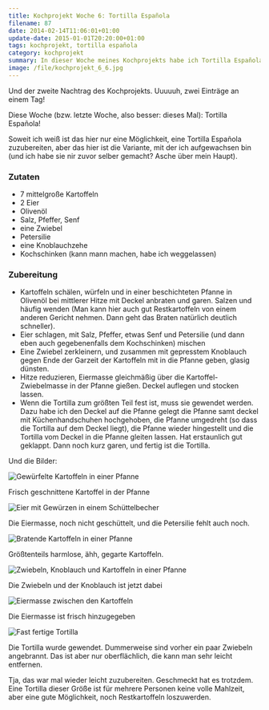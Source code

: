 ```yaml
---
title: Kochprojekt Woche 6: Tortilla Española
filename: 87
date: 2014-02-14T11:06:01+01:00
update-date: 2015-01-01T20:20:00+01:00
tags: kochprojekt, tortilla española
category: kochprojekt
summary: In dieser Woche meines Kochprojekts habe ich Tortilla Española gemacht. Eine gute Resteverwertung, wenn man Kartoffeln über hat.
image: /file/kochprojekt_6_6.jpg
---
```


Und der zweite Nachtrag des Kochprojekts. Uuuuuh, zwei Einträge an einem Tag!

Diese Woche (bzw. letzte Woche, also besser: dieses Mal): Tortilla Española!

Soweit ich weiß ist das hier nur eine Möglichkeit, eine Tortilla Española zuzubereiten, aber das hier ist die Variante, mit der ich aufgewachsen bin (und ich habe sie nir zuvor selber gemacht? Asche über mein Haupt).

### Zutaten

- 7 mittelgroße Kartoffeln
- 2 Eier
- Olivenöl
- Salz, Pfeffer, Senf
- eine Zwiebel
- Petersilie
- eine Knoblauchzehe
- Kochschinken (kann mann machen, habe ich weggelassen)

### Zubereitung

- Kartoffeln schälen, würfeln und in einer beschichteten Pfanne in Olivenöl bei mittlerer Hitze mit Deckel anbraten und garen. Salzen und häufig wenden (Man kann hier auch gut Restkartoffeln von einem anderen Gericht nehmen. Dann geht das Braten natürlich deutlich schneller).
- Eier schlagen, mit Salz, Pfeffer, etwas Senf und Petersilie (und dann eben auch gegebenenfalls dem Kochschinken) mischen
- Eine Zwiebel zerkleinern, und zusammen mit gepresstem Knoblauch gegen Ende der Garzeit der Kartoffeln mit in die Pfanne geben, glasig dünsten.
- Hitze reduzieren, Eiermasse gleichmäßig über die Kartoffel-Zwiebelmasse in der Pfanne gießen. Deckel auflegen und stocken lassen.
- Wenn die Tortilla zum größten Teil fest ist, muss sie gewendet werden. Dazu habe ich den Deckel auf die Pfanne gelegt die Pfanne samt deckel mit Küchenhandschuhen hochgehoben, die Pfanne umgedreht (so dass die Tortilla auf dem Deckel liegt), die Pfanne wieder hingestellt und die Tortilla vom Deckel in die Pfanne gleiten lassen. Hat erstaunlich gut geklappt. Dann noch kurz garen, und fertig ist die Tortilla.

Und die Bilder:

![Gewürfelte Kartoffeln in einer Pfanne](/file/kochprojekt_6_1.jpg)

Frisch geschnittene Kartoffel in der Pfanne

![Eier mit Gewürzen in einem Schüttelbecher](/file/kochprojekt_6_2.jpg)

Die Eiermasse, noch nicht geschüttelt, und die Petersilie fehlt auch noch.

![Bratende Kartoffeln in einer Pfanne](/file/kochprojekt_6_3.jpg)

Größtenteils harmlose, ähh, gegarte Kartoffeln.

![Zwiebeln, Knoblauch und Kartoffeln in einer Pfanne](/file/kochprojekt_6_4.jpg)

Die Zwiebeln und der Knoblauch ist jetzt dabei

![Eiermasse zwischen den Kartoffeln](/file/kochprojekt_6_5.jpg)

Die Eiermasse ist frisch hinzugegeben

![Fast fertige Tortilla](/file/kochprojekt_6_6.jpg)

Die Tortilla wurde gewendet. Dummerweise sind vorher ein paar Zwiebeln angebrannt. Das ist aber nur oberflächlich, die kann man sehr leicht entfernen.

Tja, das war mal wieder leicht zuzubereiten. Geschmeckt hat es trotzdem. Eine Tortilla dieser Größe ist für mehrere Personen keine volle Mahlzeit, aber eine gute Möglichkeit, noch Restkartoffeln loszuwerden.
